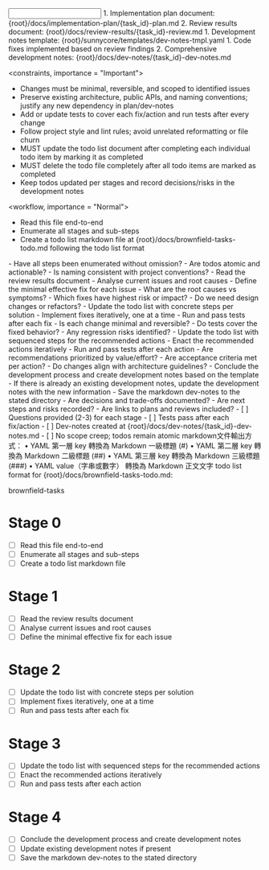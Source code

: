 <input>
  <context>
    1. Implementation plan document: {root}/docs/implementation-plan/{task_id}-plan.md
    2. Review results document: {root}/docs/review-results/{task_id}-review.md
  </context>
  <templates>
    1. Development notes template: {root}/sunnycore/templates/dev-notes-tmpl.yaml
  </templates>
</input>

<output>
  1. Code fixes implemented based on review findings
  2. Comprehensive development notes: {root}/docs/dev-notes/{task_id}-dev-notes.md
</output>

<constraints, importance = "Important">
  - Changes must be minimal, reversible, and scoped to identified issues
  - Preserve existing architecture, public APIs, and naming conventions; justify any new dependency in plan/dev-notes
  - Add or update tests to cover each fix/action and run tests after every change
  - Follow project style and lint rules; avoid unrelated reformatting or file churn
  - MUST update the todo list document after completing each individual todo item by marking it as completed
  - MUST delete the todo file completely after all todo items are marked as completed
  - Keep todos updated per stages and record decisions/risks in the development notes
</constraints>

<workflow, importance = "Normal">
  <stage id="0: Create a todo list">
  - Read this file end-to-end
  - Enumerate all stages and sub-steps
  - Create a todo list markdown file at {root}/docs/brownfield-tasks-todo.md following the todo list format 

  <questions>
  - Have all steps been enumerated without omission?
  - Are todos atomic and actionable?
  - Is naming consistent with project conventions?
  </questions>
  </stage>

  <stage id="1: Analyse the current issues">
  - Read the review results document
  - Analyse current issues and root causes
  - Define the minimal effective fix for each issue

  <questions>
  - What are the root causes vs symptoms?
  - Which fixes have highest risk or impact?
  - Do we need design changes or refactors?
  </questions>
  </stage>

  <stage id="2: Fix the issues">
  - Update the todo list with concrete steps per solution
  - Implement fixes iteratively, one at a time
  - Run and pass tests after each fix

  <questions>
  - Is each change minimal and reversible?
  - Do tests cover the fixed behavior?
  - Any regression risks identified?
  </questions>
  </stage>

  <stage id="3: Enact recommended actions">
  - Update the todo list with sequenced steps for the recommended actions
  - Enact the recommended actions iteratively
  - Run and pass tests after each action
  
  <questions>
  - Are recommendations prioritized by value/effort?
  - Are acceptance criteria met per action?
  - Do changes align with architecture guidelines?
  </questions>
  </stage>

  <stage id="4: Create a development notes">
  - Conclude the development process and create development notes based on the template
  - If there is already an existing development notes, update the development notes with the new information
  - Save the markdown dev-notes to the stated directory

  <questions>
  - Are decisions and trade-offs documented?
  - Are next steps and risks recorded?
  - Are links to plans and reviews included?
  </questions>
  </stage>

  <checks>
  - [ ] Questions provided (2-3) for each stage
  - [ ] Tests pass after each fix/action
  - [ ] Dev-notes created at {root}/docs/dev-notes/{task_id}-dev-notes.md
  - [ ] No scope creep; todos remain atomic
  </checks>
</workflow>

<example>
markdown文件輸出方式：
	•	YAML 第一層 key 轉換為 Markdown 一級標題 (#)
	•	YAML 第二層 key 轉換為 Markdown 二級標題 (##)
	•	YAML 第三層 key 轉換為 Markdown 三級標題 (###)
	•	YAML value（字串或數字） 轉換為 Markdown 正文文字
</example>

<example>
todo list format for {root}/docs/brownfield-tasks-todo.md:

brownfield-tasks

# Stage 0
- [ ] Read this file end-to-end
- [ ] Enumerate all stages and sub-steps
- [ ] Create a todo list markdown file

# Stage 1
- [ ] Read the review results document
- [ ] Analyse current issues and root causes
- [ ] Define the minimal effective fix for each issue

# Stage 2
- [ ] Update the todo list with concrete steps per solution
- [ ] Implement fixes iteratively, one at a time
- [ ] Run and pass tests after each fix

# Stage 3
- [ ] Update the todo list with sequenced steps for the recommended actions
- [ ] Enact the recommended actions iteratively
- [ ] Run and pass tests after each action

# Stage 4
- [ ] Conclude the development process and create development notes
- [ ] Update existing development notes if present
- [ ] Save the markdown dev-notes to the stated directory
</example>